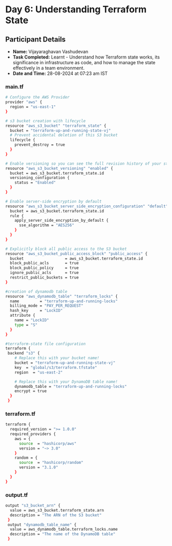 # Day 6: Understanding Terraform State

## Participant Details

- **Name:** Vijayaraghavan Vashudevan
- **Task Completed:** Learnt - Understand how Terraform state works, its significance in infrastructure as code, and how to manage the state effectively in a team environment.
- **Date and Time:** 28-08-2024 at 07:23 am IST

### main.tf
```bash
# Configure the AWS Provider
provider "aws" {
  region = "us-east-1"
}

# s3 bucket creation with lifecycle
resource "aws_s3_bucket" "terraform_state" {
  bucket = "terraform-up-and-running-state-vj"
  # Prevent accidental deletion of this S3 bucket
  lifecycle {
    prevent_destroy = true
  }
}

# Enable versioning so you can see the full revision history of your state files
resource "aws_s3_bucket_versioning" "enabled" {
  bucket = aws_s3_bucket.terraform_state.id
  versioning_configuration {
    status = "Enabled"
  }
}

# Enable server-side encryption by default
resource "aws_s3_bucket_server_side_encryption_configuration" "default" {
  bucket = aws_s3_bucket.terraform_state.id
  rule {
    apply_server_side_encryption_by_default {
      sse_algorithm = "AES256"
    }
  }
}

# Explicitly block all public access to the S3 bucket
resource "aws_s3_bucket_public_access_block" "public_access" {
  bucket                  = aws_s3_bucket.terraform_state.id
  block_public_acls       = true
  block_public_policy     = true
  ignore_public_acls      = true
  restrict_public_buckets = true
}

#creation of dynamodb table
resource "aws_dynamodb_table" "terraform_locks" {
  name         = "terraform-up-and-running-locks"
  billing_mode = "PAY_PER_REQUEST"
  hash_key     = "LockID"
  attribute {
    name = "LockID"
    type = "S"
  }
} 

#terraform-state file configuration
terraform {
 backend "s3" {
    # Replace this with your bucket name!
    bucket = "terraform-up-and-running-state-vj"       
    key  = "global/s3/terraform.tfstate"           
    region  = "us-east-2"        

    # Replace this with your DynamoDB table name!
    dynamodb_table = "terraform-up-and-running-locks"
    encrypt = true        
  }
 }
```
### terraform.tf
```bash
terraform {
  required_version = ">= 1.0.0"
  required_providers {
    aws = {
      source  = "hashicorp/aws"
      version = "~> 3.0"
    }
    random = {
      source  = "hashicorp/random"
      version = "3.1.0"
    }
  }
}
```
### output.tf
```bash
output "s3_bucket_arn" {
  value = aws_s3_bucket.terraform_state.arn       
  description = "The ARN of the S3 bucket"
 }
 output "dynamodb_table_name" {
  value = aws_dynamodb_table.terraform_locks.name      
  description = "The name of the DynamoDB table"
 }
```